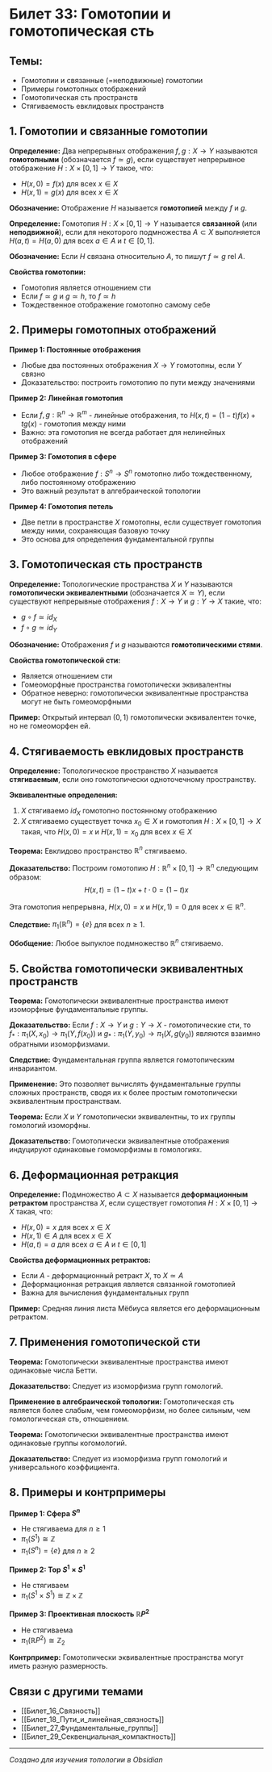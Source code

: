 # Билет 33: Гомотопии и гомотопическая сть

## Темы:
- Гомотопии и связанные (=неподвижные) гомотопии
- Примеры гомотопных отображений
- Гомотопическая сть пространств
- Стягиваемость евклидовых пространств

## 1. Гомотопии и связанные гомотопии

**Определение:** Два непрерывных отображения $f, g: X \to Y$ называются **гомотопными** (обозначается $f \simeq g$), если существует непрерывное отображение $H: X \times [0,1] \to Y$ такое, что:
- $H(x,0) = f(x)$ для всех $x \in X$
- $H(x,1) = g(x)$ для всех $x \in X$

**Обозначение:** Отображение $H$ называется **гомотопией** между $f$ и $g$.

**Определение:** Гомотопия $H: X \times [0,1] \to Y$ называется **связанной** (или **неподвижной**), если для некоторого подмножества $A \subset X$ выполняется $H(a,t) = H(a,0)$ для всех $a \in A$ и $t \in [0,1]$.

**Обозначение:** Если $H$ связана относительно $A$, то пишут $f \simeq g$ rel $A$.

**Свойства гомотопии:**
- Гомотопия является отношением сти
- Если $f \simeq g$ и $g \simeq h$, то $f \simeq h$
- Тождественное отображение гомотопно самому себе

## 2. Примеры гомотопных отображений

**Пример 1: Постоянные отображения**
- Любые два постоянных отображения $X \to Y$ гомотопны, если $Y$ связно
- Доказательство: построить гомотопию по пути между значениями

**Пример 2: Линейная гомотопия**
- Если $f, g: \mathbb{R}^n \to \mathbb{R}^m$ - линейные отображения, то $H(x,t) = (1-t)f(x) + tg(x)$ - гомотопия между ними
- Важно: эта гомотопия не всегда работает для нелинейных отображений

**Пример 3: Гомотопия в сфере**
- Любое отображение $f: S^n \to S^n$ гомотопно либо тождественному, либо постоянному отображению
- Это важный результат в алгебраической топологии

**Пример 4: Гомотопия петель**
- Две петли в пространстве $X$ гомотопны, если существует гомотопия между ними, сохраняющая базовую точку
- Это основа для определения фундаментальной группы

## 3. Гомотопическая сть пространств

**Определение:** Топологические пространства $X$ и $Y$ называются **гомотопически эквивалентными** (обозначается $X \simeq Y$), если существуют непрерывные отображения $f: X \to Y$ и $g: Y \to X$ такие, что:
- $g \circ f \simeq id_X$
- $f \circ g \simeq id_Y$

**Обозначение:** Отображения $f$ и $g$ называются **гомотопическими стями**.

**Свойства гомотопической сти:**
- Является отношением сти
- Гомеоморфные пространства гомотопически эквивалентны
- Обратное неверно: гомотопически эквивалентные пространства могут не быть гомеоморфными

**Пример:** Открытый интервал $(0,1)$ гомотопически эквивалентен точке, но не гомеоморфен ей.

## 4. Стягиваемость евклидовых пространств

**Определение:** Топологическое пространство $X$ называется **стягиваемым**, если оно гомотопически  одноточечному пространству.

**Эквивалентные определения:**
1. $X$ стягиваемо  $id_X$ гомотопно постоянному отображению
2. $X$ стягиваемо  существует точка $x_0 \in X$ и гомотопия $H: X \times [0,1] \to X$ такая, что $H(x,0) = x$ и $H(x,1) = x_0$ для всех $x \in X$

**Теорема:** Евклидово пространство $\mathbb{R}^n$ стягиваемо.

**Доказательство:** Построим гомотопию $H: \mathbb{R}^n \times [0,1] \to \mathbb{R}^n$ следующим образом:
$$H(x,t) = (1-t)x + t \cdot 0 = (1-t)x$$

Эта гомотопия непрерывна, $H(x,0) = x$ и $H(x,1) = 0$ для всех $x \in \mathbb{R}^n$.

**Следствие:** $\pi_1(\mathbb{R}^n) = \{e\}$ для всех $n \geq 1$.

**Обобщение:** Любое выпуклое подмножество $\mathbb{R}^n$ стягиваемо.

## 5. Свойства гомотопически эквивалентных пространств

**Теорема:** Гомотопически эквивалентные пространства имеют изоморфные фундаментальные группы.

**Доказательство:** Если $f: X \to Y$ и $g: Y \to X$ - гомотопические сти, то $f_*: \pi_1(X, x_0) \to \pi_1(Y, f(x_0))$ и $g_*: \pi_1(Y, y_0) \to \pi_1(X, g(y_0))$ являются взаимно обратными изоморфизмами.

**Следствие:** Фундаментальная группа является гомотопическим инвариантом.

**Применение:** Это позволяет вычислять фундаментальные группы сложных пространств, сводя их к более простым гомотопически эквивалентным пространствам.

**Теорема:** Если $X$ и $Y$ гомотопически эквивалентны, то их группы гомологий изоморфны.

**Доказательство:** Гомотопически эквивалентные отображения индуцируют одинаковые гомоморфизмы в гомологиях.

## 6. Деформационная ретракция

**Определение:** Подмножество $A \subset X$ называется **деформационным ретрактом** пространства $X$, если существует гомотопия $H: X \times [0,1] \to X$ такая, что:
- $H(x,0) = x$ для всех $x \in X$
- $H(x,1) \in A$ для всех $x \in X$
- $H(a,t) = a$ для всех $a \in A$ и $t \in [0,1]$

**Свойства деформационных ретрактов:**
- Если $A$ - деформационный ретракт $X$, то $X \simeq A$
- Деформационная ретракция является связанной гомотопией
- Важна для вычисления фундаментальных групп

**Пример:** Средняя линия листа Мёбиуса является его деформационным ретрактом.

## 7. Применения гомотопической сти

**Теорема:** Гомотопически эквивалентные пространства имеют одинаковые числа Бетти.

**Доказательство:** Следует из изоморфизма групп гомологий.

**Применение в алгебраической топологии:** Гомотопическая сть является более слабым, чем гомеоморфизм, но более сильным, чем гомологическая сть, отношением.

**Теорема:** Гомотопически эквивалентные пространства имеют одинаковые группы когомологий.

**Доказательство:** Следует из изоморфизма групп гомологий и универсального коэффициента.

## 8. Примеры и контрпримеры

**Пример 1: Сфера $S^n$**
- Не стягиваема для $n \geq 1$
- $\pi_1(S^1) \cong \mathbb{Z}$
- $\pi_1(S^n) = \{e\}$ для $n \geq 2$

**Пример 2: Тор $S^1 \times S^1$**
- Не стягиваем
- $\pi_1(S^1 \times S^1) \cong \mathbb{Z} \times \mathbb{Z}$

**Пример 3: Проективная плоскость $\mathbb{R}P^2$**
- Не стягиваема
- $\pi_1(\mathbb{R}P^2) \cong \mathbb{Z}_2$

**Контрпример:** Гомотопически эквивалентные пространства могут иметь разную размерность.

## Связи с другими темами

- [[Билет_16_Связность]]
- [[Билет_18_Пути_и_линейная_связность]]
- [[Билет_27_Фундаментальные_группы]]
- [[Билет_29_Секвенциальная_компактность]]

---

*Создано для изучения топологии в Obsidian*
